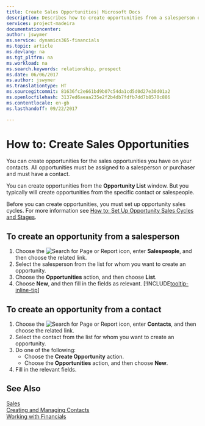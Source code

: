 ```yaml
---
title: Create Sales Opportunities| Microsoft Docs
description: Describes how to create opportunities from a salesperson or a contact in Financials.
services: project-madeira
documentationcenter: 
author: jswymer
ms.service: dynamics365-financials
ms.topic: article
ms.devlang: na
ms.tgt_pltfrm: na
ms.workload: na
ms.search.keywords: relationship, prospect
ms.date: 06/06/2017
ms.author: jswymer
ms.translationtype: HT
ms.sourcegitcommit: 81636fc2e661bd9b07c54da1cd5d0d27e30d01a2
ms.openlocfilehash: 3137ed6aeaa235e2f2b4db7fdfb7dd7b8570c886
ms.contentlocale: en-gb
ms.lasthandoff: 09/22/2017

---
```

# <a name="how-to-create-sales-opportunities"></a>How to: Create Sales Opportunities
You can create opportunities for the sales opportunities you have on your contacts. All opportunities must be assigned to a salesperson or purchaser and must have a contact.

You can create opportunities from the **Opportunity List** window. But you typically will create opportunities from the specific contact or salespeople.

Before you can create opportunities, you must set up opportunity sales cycles. For more information see [How to: Set Up Opportunity Sales Cycles and Stages](marketing-how-setup-opportunity-sales-cycles-stages.md).

## <a name="to-create-an-opportunity-from-a-salesperson"></a>To create an opportunity from a salesperson
1. Choose the ![Search for Page or Report](media/ui-search/search_small.png "Search for Page or Report icon") icon, enter **Salespeople**, and then choose the related link.
2. Select the salesperson from the list for whom you want to create an opportunity.
3. Choose the **Opportunities** action, and then choose **List**.
4. Choose **New**, and then fill in the fields as relevant. [!INCLUDE[tooltip-inline-tip](includes/tooltip-inline-tip_md.md)]  



## <a name="to-create-an-opportunity-from-a-contact"></a>To create an opportunity from a contact
1. Choose the ![Search for Page or Report](media/ui-search/search_small.png "Search for Page or Report icon") icon, enter **Contacts**, and then choose the related link.
2. Select the contact from the list for whom you want to create an opportunity.
3. Do one of the following:
   * Choose the **Create Opportunity** action.
   * Choose the  **Opportunities** action, and then choose **New**.
4. Fill in the relevant fields.

## <a name="see-also"></a>See Also
[Sales](sales-manage-sales.md)  
[Creating and Managing Contacts](marketing-contacts.md)  
[Working with Financials](ui-work-product.md)

